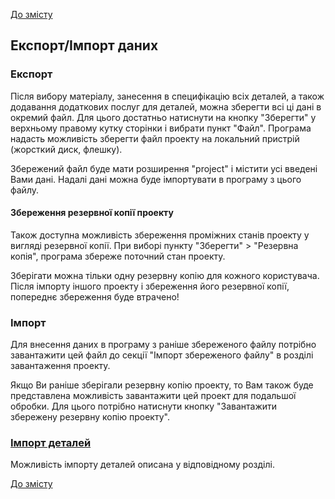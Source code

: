 [До змісту](/service/doc/?cid=steklo)
## Експорт/Імпорт даних

### Eкспорт

Після вибору матеріалу, занесення в специфікацію всіх деталей, а також додавання додаткових послуг для деталей, можна зберегти всі ці дані в окремий файл. 
Для цього достатньо натиснути на кнопку "Зберегти" у верхньому правому кутку сторінки і вибрати пункт "Файл". 
Програма надасть можливість зберегти файл проекту на локальний пристрій (жорсткий диск, флешку).

Збережений файл буде мати розширення "project" і містити усі введені Вами дані. Надалі дані можна буде імпортувати в програму з цього файлу.

<a name="project-saving"/>

#### Збереження резервної копії проекту

Також доступна можливість збереження проміжних станів проекту у вигляді резервної копії. 
При виборі пункту "Зберегти" > "Резервна копія", програма збереже поточний стан проекту.

Зберігати можна тільки одну резервну копію для кожного користувача. Після імпорту іншого проекту і збереження його резервної копії, попереднє збереження буде втрачено!

### Імпорт

Для внесення даних в програму з раніше збереженого файлу потрібно завантажити цей файл до секції "Імпорт збереженого файлу" в розділі завантаження проекту.

Якщо Ви раніше зберігали резервну копію проекту, то Вам також буде представлена можливість завантажити цей проект для подальшої обробки.
Для цього потрібно натиснути кнопку "Завантажити збережену резервну копію проекту".

### [Імпорт деталей](/service/doc/?cid=steklo&s=details-import)

Можливість імпорту деталей описана у відповідному розділі.

[До змісту](/service/doc/?cid=steklo)
